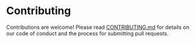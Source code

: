 # Contributing

Contributions are welcome! Please read [CONTRIBUTING.md](https://github.com/tonybierman/Universal-Report-Core/blob/master/CONTRIBUTING.md) for details on our code of conduct and the process for submitting pull requests.